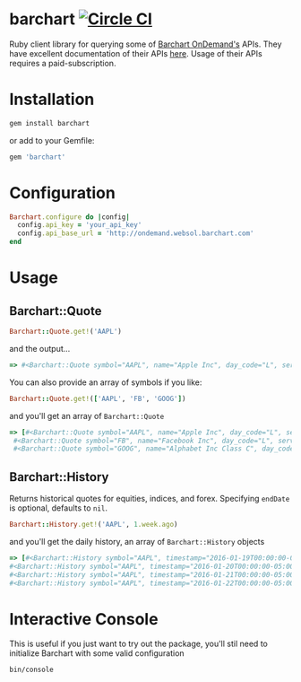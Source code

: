 # barchart [![Circle CI](https://circleci.com/gh/wealthsimple/barchart.svg?style=svg)](https://circleci.com/gh/wealthsimple/barchart)

Ruby client library for querying some of [Barchart OnDemand's](http://www.barchartondemand.com/) APIs. They have excellent documentation of their APIs [here](http://www.barchartondemand.com/api.php).  Usage of their APIs requires a paid-subscription.

# Installation

```bash
gem install barchart
```

or add to your Gemfile:

```ruby
gem 'barchart'
```

# Configuration

```ruby
Barchart.configure do |config|
  config.api_key = 'your_api_key'
  config.api_base_url = 'http://ondemand.websol.barchart.com'
end
```

# Usage

## Barchart::Quote

```ruby
Barchart::Quote.get!('AAPL')
```
and the output...
```ruby
=> #<Barchart::Quote symbol="AAPL", name="Apple Inc", day_code="L", server_timestamp=nil, mode="r", last_price=101.42, trade_timestamp="2016-01-22T00:00:00-06:00", net_change=5.12, percent_change=5.32, bid=0, ask=0, unit_code="2", open=98.63, high=101.46, low=98.37, close=101.42, num_trades=274569, dollar_volume=5844876768.2, flag="s", volume=65800400, previous_volume=52161398>
```

You can also provide an array of symbols if you like:

```ruby
Barchart::Quote.get!(['AAPL', 'FB', 'GOOG'])
```

and you'll get an array of `Barchart::Quote`

```ruby
=> [#<Barchart::Quote symbol="AAPL", name="Apple Inc", day_code="L", server_timestamp=nil, mode="r", last_price=101.42, trade_timestamp="2016-01-22T00:00:00-06:00", net_change=5.12, percent_change=5.32, bid=0, ask=0, unit_code="2", open=98.63, high=101.46, low=98.37, close=101.42, num_trades=274569, dollar_volume=5844876768.2, flag="s", volume=65800400, previous_volume=52161398>,
 #<Barchart::Quote symbol="FB", name="Facebook Inc", day_code="L", server_timestamp=nil, mode="r", last_price=97.94, trade_timestamp="2016-01-22T00:00:00-06:00", net_change=3.78, percent_change=4.01, bid=0, ask=0, unit_code="2", open=96.41, high=98.07, low=95.49, close=97.94, num_trades=127919, dollar_volume=2664720705.58, flag="s", volume=30495300, previous_volume=30518898>,
 #<Barchart::Quote symbol="GOOG", name="Alphabet Inc Class C", day_code="L", server_timestamp=nil, mode="r", last_price=725.25, trade_timestamp="2016-01-22T00:00:00-06:00", net_change=18.66, percent_change=2.64, bid=0, ask=0, unit_code="2", open=723.6, high=728.13, low=720.12, close=725.25, num_trades=9735, dollar_volume=982119017.648, flag="s", volume=2011700, previous_volume=2412200>]
 ```

## Barchart::History

Returns historical quotes for equities, indices, and forex.  Specifying `endDate` is optional, defaults to `nil`.

```ruby
Barchart::History.get!('AAPL', 1.week.ago)
```

and you'll get the daily history, an array of `Barchart::History` objects


```ruby
=> [#<Barchart::History symbol="AAPL", timestamp="2016-01-19T00:00:00-05:00", trading_day="2016-01-19", open=98.41, high=98.65, low=95.5, close=96.66, volume=53087700, open_interest=nil>,
#<Barchart::History symbol="AAPL", timestamp="2016-01-20T00:00:00-05:00", trading_day="2016-01-20", open=95.1, high=98.19, low=93.42, close=96.79, volume=72334400, open_interest=nil>,
#<Barchart::History symbol="AAPL", timestamp="2016-01-21T00:00:00-05:00", trading_day="2016-01-21", open=97.06, high=97.88, low=94.94, close=96.3, volume=52161400, open_interest=nil>,
#<Barchart::History symbol="AAPL", timestamp="2016-01-22T00:00:00-05:00", trading_day="2016-01-22", open=98.63, high=101.46, low=98.37, close=101.42, volume=65800400, open_interest=nil>]
```

# Interactive Console

This is useful if you just want to try out the package, you'll stil need to initialize Barchart with some valid configuration

```bash
bin/console
```
